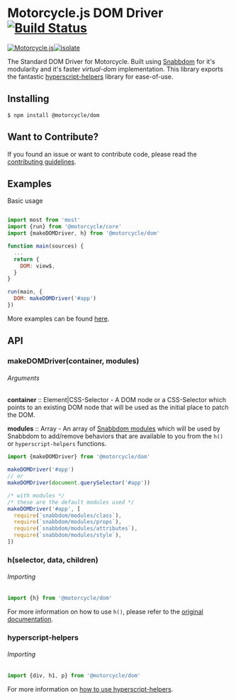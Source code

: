 # Motorcycle.js DOM Driver [![Build Status](https://travis-ci.org/motorcyclejs/dom.svg?branch=develop)](https://travis-ci.org/motorcyclejs/dom)
[![Motorcycle.js](https://img.shields.io/badge/Motorcycle.js-compatible-brightgreen.svg)](https://github.com/motorcyclejs)[![isolate](https://img.shields.io/badge/isolate-compatible-brightgreen.svg)](https://github.com/cyclejs/isolate)

The Standard DOM Driver for Motorcycle. Built using [Snabbdom](https://github.com/paldepind/snabbdom) for it's modularity and it's faster *virtual-dom* implementation. This library exports the fantastic [hyperscript-helpers](https://github.com/ohanhi/hyperscript-helpers) library for ease-of-use.

## Installing
```
$ npm install @motorcycle/dom
```

## Want to Contribute?

If you found an issue or want to contribute code, please read
the [contributing guidelines](https://github.com/motorcyclejs/motorcycle/blob/master/CONTRIBUTING.md).

## Examples
Basic usage

```js

import most from 'most'
import {run} from '@motorcycle/core'
import {makeDOMDriver, h} from '@motorcycle/dom'

function main(sources) {
  ...
  return {
    DOM: view$,
  }
}

run(main, {
  DOM: makeDOMDriver('#app')
})
```

More examples can be found [here](https://github.com/motorcyclejs/examples).

## API

### makeDOMDriver(container, modules)

###### Arguments

**container** :: Element|CSS-Selector - A DOM node or a CSS-Selector which points to an existing DOM node that will be used as the initial place to patch the DOM.

**modules** :: Array - An array of [Snabbdom modules](https://github.com/paldepind/snabbdom#creating-modules) which will be used by Snabbdom to add/remove behaviors that are available to you from the `h()` or `hyperscript-helpers` functions.

```js
import {makeDOMDriver} from '@motorcycle/dom'

makeDOMDriver('#app')
// or
makeDOMDriver(document.querySelector('#app'))

/* with modules */
/* these are the default modules used */
makeDOMDriver('#app', [
  require(`snabbdom/modules/class`),
  require(`snabbdom/modules/props`),
  require(`snabbdom/modules/attributes`),
  require(`snabbdom/modules/style`),
])
```

### h(selector, data, children)

###### Importing
```js
import {h} from '@motorcycle/dom'
```

For more information on how to use `h()`, please refer to the [original documentation](https://github.com/paldepind/snabbdom#snabbdomh).

### hyperscript-helpers

###### Importing
```js
import {div, h1, p} from '@motorcycle/dom'
```

For more information on [how to use hyperscript-helpers](https://github.com/ohanhi/hyperscript-helpers#how-to-use).
